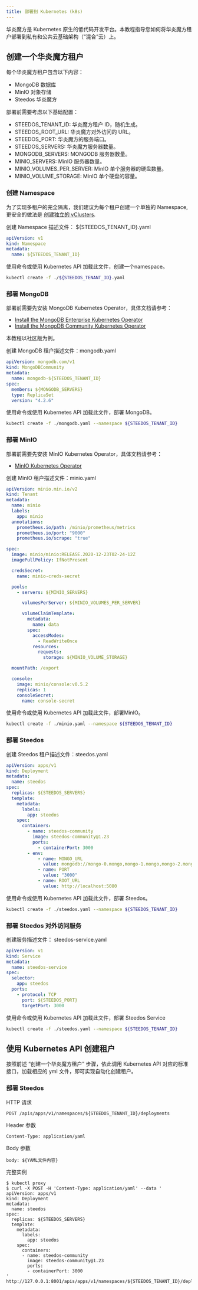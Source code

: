 ```yaml
---
title: 部署到 Kubernetes (k8s)
---
```


华炎魔方是 Kubernetes 原生的低代码开发平台。本教程指导您如何将华炎魔方租户部署到私有和公共云基础架构（“混合”云）上。

## 创建一个华炎魔方租户

每个华炎魔方租户包含以下内容：

- MongoDB 数据库
- MinIO 对象存储
- Steedos 华炎魔方

部署前需要考虑以下基础配置：

- STEEDOS_TENANT_ID: 华炎魔方租户 ID，随机生成。
- STEEDOS_ROOT_URL: 华炎魔方对外访问的 URL。
- STEEDOS_PORT: 华炎魔方的服务端口。
- STEEDOS_SERVERS: 华炎魔方服务器数量。
- MONGODB_SERVERS: MONGODB 服务器数量。
- MINIO_SERVERS: MinIO 服务器数量。
- MINIO_VOLUMES_PER_SERVER: MinIO 单个服务器的硬盘数量。
- MINIO_VOLUME_STORAGE: MinIO 单个硬盘的容量。

### 创建 Namespace

为了实现多租户的完全隔离，我们建议为每个租户创建一个单独的 Namespace, 更安全的做法是 [创建独立的 vClusters](https://loft.sh/features/virtual-kubernetes-clusters).

创建 Namespace 描述文件： ${STEEDOS_TENANT_ID}.yaml

```yaml
apiVersion: v1
kind: Namespace
metadata:
  name: ${STEEDOS_TENANT_ID}
```

使用命令或使用 Kubernetes API 加载此文件，创建一个namespace。

```sh
kubectl create -f ./${STEEDOS_TENANT_ID}.yaml
```

### 部署 MongoDB

部署前需要先安装 MongoDB Kubernetes Operator，具体文档请参考：

- [Install the MongoDB Enterprise Kubernetes Operator](https://docs.mongodb.com/kubernetes-operator/master/tutorial/install-k8s-operator/)
- [Install the MongoDB Community Kubernetes Operator](https://github.com/mongodb/mongodb-kubernetes-operator)

本教程以社区版为例。

创建 MongoDB 租户描述文件：mongodb.yaml

```yaml
apiVersion: mongodb.com/v1
kind: MongoDBCommunity
metadata:
  name: mongodb-${STEEDOS_TENANT_ID}
spec:
  members: ${MONGODB_SERVERS}
  type: ReplicaSet
  version: "4.2.6"
```

使用命令或使用 Kubernetes API 加载此文件，部署 MongoDB。

```sh
kubectl create -f ./mongodb.yaml --namespace ${STEEDOS_TENANT_ID}
```

### 部署 MinIO

部署前需要先安装 MinIO Kubernetes Operator，具体文档请参考：

- [MinIO Kubernetes Operator](https://github.com/minio/operator)

创建 MinIO 租户描述文件：minio.yaml

```yaml
apiVersion: minio.min.io/v2
kind: Tenant
metadata:
  name: minio
  labels:
    app: minio
  annotations:
    prometheus.io/path: /minio/prometheus/metrics
    prometheus.io/port: "9000"
    prometheus.io/scrape: "true"

spec:
  image: minio/minio:RELEASE.2020-12-23T02-24-12Z
  imagePullPolicy: IfNotPresent

  credsSecret:
    name: minio-creds-secret

  pools:
    - servers: ${MINIO_SERVERS}

      volumesPerServer: ${MINIO_VOLUMES_PER_SERVER}

      volumeClaimTemplate:
        metadata:
          name: data
        spec:
          accessModes:
            - ReadWriteOnce
          resources:
            requests:
              storage: ${MINIO_VOLUME_STORAGE}

  mountPath: /export

  console:
    image: minio/console:v0.5.2
    replicas: 1
    consoleSecret:
      name: console-secret
```


使用命令或使用 Kubernetes API 加载此文件，部署MinIO。

```sh
kubectl create -f ./minio.yaml --namespace ${STEEDOS_TENANT_ID}
```

### 部署 Steedos 

创建 Steedos 租户描述文件：steedos.yaml

```yaml
apiVersion: apps/v1
kind: Deployment
metadata:
  name: steedos
spec:
  replicas: ${STEEDOS_SERVERS}
  template:
    metadata:
      labels:
        app: steedos
    spec:
      containers:
        - name: steedos-community
          image: steedos-community@1.23
          ports:
            - containerPort: 3000
        - env:
            - name: MONGO_URL
              value: mongodb://mongo-0.mongo,mongo-1.mongo,mongo-2.mongo:27017/steedos?replicaSet=rsSteedos
            - name: PORT
              value: "3000"
            - name: ROOT_URL
              value: http://localhost:5080
```

使用命令或使用 Kubernetes API 加载此文件，部署 Steedos。

```sh
kubectl create -f ./steedos.yaml --namespace ${STEEDOS_TENANT_ID}
```


### 部署 Steedos 对外访问服务

创建服务描述文件： steedos-service.yaml

```yaml
apiVersion: v1
kind: Service
metadata:
  name: steedos-service
spec:
  selector:
    app: steedos
  ports:
    - protocol: TCP
      port: ${STEEDOS_PORT}
      targetPort: 3000
```

使用命令或使用 Kubernetes API 加载此文件，部署 Steedos Service

```sh
kubectl create -f ./steedos.yaml --namespace ${STEEDOS_TENANT_ID}
```

## 使用 Kubernetes API 创建租户


按照前述 “创建一个华炎魔方租户” 步骤，依此调用 Kubernetes API 对应的标准接口，加载相应的 yml 文件，即可实现自动化创建租户。

### 部署 Steedos 

HTTP 请求

```
POST /apis/apps/v1/namespaces/${STEEDOS_TENANT_ID}/deployments
```

Header 参数

```
Content-Type: application/yaml
```

Body 参数

```
body: ${YAML文件内容}
```

完整实例

```shell
$ kubectl proxy
$ curl -X POST -H 'Content-Type: application/yaml' --data '
apiVersion: apps/v1
kind: Deployment
metadata:
  name: steedos
spec:
  replicas: ${STEEDOS_SERVERS}
  template:
    metadata:
      labels: 
        app: steedos
    spec:     
      containers: 
      - name: steedos-community
        image: steedos-community@1.23
        ports:
        - containerPort: 3000
' http://127.0.0.1:8001/apis/apps/v1/namespaces/${STEEDOS_TENANT_ID}/deployments

```